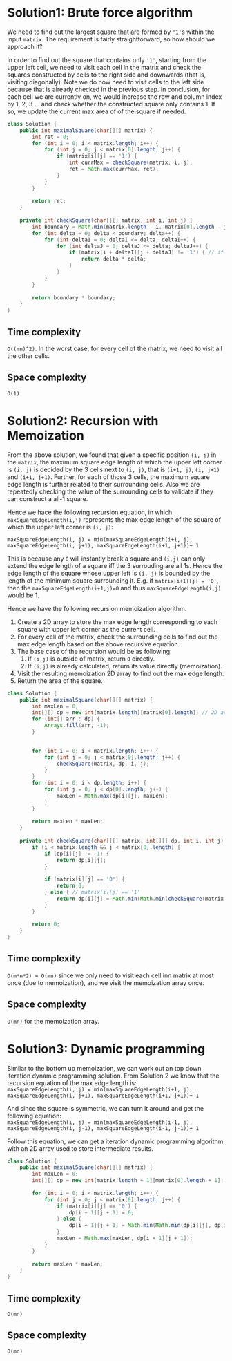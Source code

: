 # Solution1: Brute force algorithm

We need to find out the largest square that are formed by `'1'`s within the input `matrix`. The requirement is fairly straightforward, so how should we approach it? 

In order to find out the square that contains only `'1'`, starting from the upper left cell, we need to visit each cell in the matrix and check the squares constructed by cells to the right side and downwards (that is, visiting diagonally). Note we do now need to visit cells to the left side because that is already checked in the previous step. In conclusion, for each cell we are currently on, we would increase the row and column index by 1, 2, 3 ... and check whether the constructed square only contains 1. If so, we update the current max area of of the square if needed. 

```java
class Solution {
    public int maximalSquare(char[][] matrix) {
        int ret = 0;
        for (int i = 0; i < matrix.length; i++) {
            for (int j = 0; j < matrix[0].length; j++) {
                if (matrix[i][j] == '1') {
                    int currMax = checkSquare(matrix, i, j);
                    ret = Math.max(currMax, ret);
                }
            }
        }
        
        return ret;
    }
    
    private int checkSquare(char[][] matrix, int i, int j) {
        int boundary = Math.min(matrix.length - i, matrix[0].length - j);
        for (int delta = 0; delta < boundary; delta++) {
            for (int deltaI = 0; deltaI <= delta; deltaI++) {
                for (int deltaJ = 0; deltaJ <= delta; deltaJ++) {
                    if (matrix[i + deltaI][j + deltaJ] != '1') { // if a 1 is found, we return the max square size found in the previous layer
                        return delta * delta;
                    }
                }
            }
        }
        
        return boundary * boundary;
    }
}
```

## Time complexity

`O((mn)^2)`. In the worst case, for every cell of the matrix, we need to visit all the other cells. 

## Space complexity

`O(1)`


# Solution2: Recursion with Memoization

From the above solution, we found that given a specific position `(i, j)` in the `matrix`, the maximum square edge length of which the upper left corner is `(i, j)` is decided by the 3 cells next to `(i, j)`, that is `(i+1, j)`, `(i, j+1)` and `(i+1, j+1)`. Further, for each of those 3 cells, the maximum square edge length is further related to their surrounding cells. Also we are repeatedly checking the value of the surrounding cells to validate if they can construct a all-1 square. 

Hence we hace the following recursion equation, in which `maxSquareEdgeLength(i,j)` represents the max edge length of the square of which the upper left corner is `(i, j)`:  

`maxSquareEdgeLength(i, j) = min(maxSquareEdgeLength(i+1, j), maxSquareEdgeLength(i, j+1), maxSquareEdgeLength(i+1, j+1))+ 1`

This is because any `0` will instantly break a square and `(i,j)` can only extend the edge length of a square iff the 3 surrouding are all 1s. Hence the edge length of the square whose upper left is `(i, j)` is bounded by the length of the minimum square surrounding it. E.g. if `matrix[i+1][j] = '0'`, then the `maxSquareEdgeLength(i+1,j)=0` and thus `maxSquareEdgeLength(i,j)` would be 1. 

Hence we have the following recursion memoization algorithm.  
1. Create a 2D array to store the max edge length corresponding to each square with upper left corner as the current cell.  
2. For every cell of the matrix, check the surrounding cells to find out the max edge length based on the above recursive equation.  
3. The base case of the recursion would be as following:  
    1. If `(i,j)` is outside of matrix, return `0` directly.  
    2. If `(i,j)` is already calculated, return its value directly (memoization).  
4. Visit the resulting memoization 2D array to find out the max edge length.  
5. Return the area of the square.  

```java
class Solution {
    public int maximalSquare(char[][] matrix) {
        int maxLen = 0;
        int[][] dp = new int[matrix.length][matrix[0].length]; // 2D array to record the max edge length of each square with upper left corner as `(i,j)`
        for (int[] arr : dp) {
            Arrays.fill(arr, -1);
        }
        

        for (int i = 0; i < matrix.length; i++) {
            for (int j = 0; j < matrix[0].length; j++) {
                checkSquare(matrix, dp, i, j);
            }
        }
        for (int i = 0; i < dp.length; i++) {
            for (int j = 0; j < dp[0].length; j++) {
                maxLen = Math.max(dp[i][j], maxLen);
            }
        }
        
        return maxLen * maxLen;
    }
    
    private int checkSquare(char[][] matrix, int[][] dp, int i, int j) {
        if (i < matrix.length && j < matrix[0].length) {
            if (dp[i][j] != -1) {
                return dp[i][j];
            }
            
            if (matrix[i][j] == '0') {
                return 0;
            } else { // matrix[i][j] == '1'
                return dp[i][j] = Math.min(Math.min(checkSquare(matrix, dp, i + 1, j), checkSquare(matrix, dp, i, j + 1)), checkSquare(matrix, dp, i + 1, j + 1)) + 1;
            }
        }
        
        return 0;
    }
}
```

## Time complexity

`O(m*n*2) = O(mn)` since we only need to visit each cell inn matrix at most once (due to memoization), and we visit the memoization array once. 

## Space complexity 

`O(mn)` for the memoization array. 

# Solution3: Dynamic programming

Similar to the bottom up memoization, we can work out an top down iteration dynamic programming solution. From Solution 2 we know that the recursion equation of the max edge length is:  
`maxSquareEdgeLength(i, j) = min(maxSquareEdgeLength(i+1, j), maxSquareEdgeLength(i, j+1), maxSquareEdgeLength(i+1, j+1))+ 1`

And since the square is symmetric, we can turn it around and get the following equation:  
`maxSquareEdgeLength(i, j) = min(maxSquareEdgeLength(i-1, j), maxSquareEdgeLength(i, j-1), maxSquareEdgeLength(i-1, j-1))+ 1`

Follow this equation, we can get a iteration dynamic programming algorithm with an 2D array used to store intermediate results. 

```java
class Solution {
    public int maximalSquare(char[][] matrix) {
        int maxLen = 0;
        int[][] dp = new int[matrix.length + 1][matrix[0].length + 1];
        
        for (int i = 0; i < matrix.length; i++) {
            for (int j = 0; j < matrix[0].length; j++) {
                if (matrix[i][j] == '0') {
                    dp[i + 1][j + 1] = 0;
                } else {
                    dp[i + 1][j + 1] = Math.min(Math.min(dp[i][j], dp[i][j + 1]), dp[i + 1][j]) + 1;
                }
                maxLen = Math.max(maxLen, dp[i + 1][j + 1]);
            }
        }
        
        return maxLen * maxLen;
    }
}
```

## Time complexity

`O(mn)`

## Space complexity

`O(mn)` 
